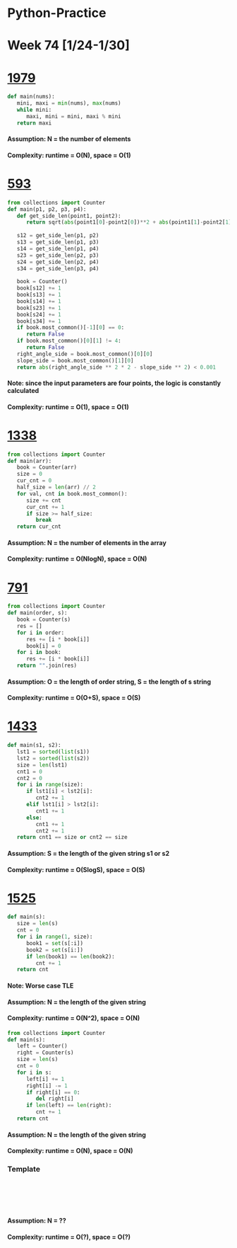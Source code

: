 # Python-Practice

# Week 74 [1/24-1/30]

# [1979](https://leetcode.com/problems/find-greatest-common-divisor-of-array/)
```python
def main(nums):
   mini, maxi = min(nums), max(nums)
   while mini:
      maxi, mini = mini, maxi % mini
   return maxi
```
#### Assumption: N = the number of elements
#### Complexity: runtime = O(N), space = O(1)

# [593](https://leetcode.com/problems/valid-square/)
```python
from collections import Counter
def main(p1, p2, p3, p4):
   def get_side_len(point1, point2):
      return sqrt(abs(point1[0]-point2[0])**2 + abs(point1[1]-point2[1])**2)
   
   s12 = get_side_len(p1, p2)
   s13 = get_side_len(p1, p3)
   s14 = get_side_len(p1, p4)
   s23 = get_side_len(p2, p3)
   s24 = get_side_len(p2, p4)
   s34 = get_side_len(p3, p4)
   
   book = Counter()
   book[s12] += 1
   book[s13] += 1
   book[s14] += 1
   book[s23] += 1
   book[s24] += 1
   book[s34] += 1
   if book.most_common()[-1][0] == 0:
      return False
   if book.most_common()[0][1] != 4:
      return False
   right_angle_side = book.most_common()[0][0]
   slope_side = book.most_common()[1][0]
   return abs(right_angle_side ** 2 * 2 - slope_side ** 2) < 0.001       
```
#### Note: since the input parameters are four points, the logic is constantly calculated
#### Complexity: runtime = O(1), space = O(1)

# [1338](https://leetcode.com/problems/reduce-array-size-to-the-half/)
```python
from collections import Counter
def main(arr):
   book = Counter(arr)
   size = 0
   cur_cnt = 0
   half_size = len(arr) // 2
   for val, cnt in book.most_common():
      size += cnt
      cur_cnt += 1
      if size >= half_size:
         break
   return cur_cnt
```
#### Assumption: N = the number of elements in the array
#### Complexity: runtime = O(NlogN), space = O(N)

# [791](https://leetcode.com/problems/custom-sort-string/solution/)
```python
from collections import Counter
def main(order, s):
   book = Counter(s)
   res = []
   for i in order:
      res += [i * book[i]]
      book[i] = 0
   for i in book:
      res += [i * book[i]]
   return "".join(res)
```
#### Assumption: O = the length of order string, S = the length of s string
#### Complexity: runtime = O(O+S), space = O(S)

# [1433](https://leetcode.com/problems/check-if-a-string-can-break-another-string/)
```python
def main(s1, s2):
   lst1 = sorted(list(s1))
   lst2 = sorted(list(s2))
   size = len(lst1)
   cnt1 = 0
   cnt2 = 0
   for i in range(size):
      if lst1[i] < lst2[i]:
         cnt2 += 1
      elif lst1[i] > lst2[i]:
         cnt1 += 1
      else:
         cnt1 += 1
         cnt2 += 1
   return cnt1 == size or cnt2 == size
```
#### Assumption: S = the length of the given string s1 or s2
#### Complexity: runtime = O(SlogS), space = O(S)

# [1525](https://leetcode.com/problems/number-of-good-ways-to-split-a-string/)
```python
def main(s):
   size = len(s)
   cnt = 0
   for i in range(1, size):
      book1 = set(s[:i])
      book2 = set(s[i:])
      if len(book1) == len(book2):
         cnt += 1
   return cnt
```
#### Note: Worse case TLE
#### Assumption: N = the length of the given string
#### Complexity: runtime = O(N^2), space = O(N)
```python
from collections import Counter
def main(s):
   left = Counter()
   right = Counter(s)
   size = len(s)
   cnt = 0
   for i in s:
      left[i] += 1
      right[i] -= 1
      if right[i] == 0:
         del right[i]
      if len(left) == len(right):
         cnt += 1
   return cnt
```
#### Assumption: N = the length of the given string
#### Complexity: runtime = O(N), space = O(N)

### Template
# []()
```sql
```

# []()
```python
```
#### Assumption: N = ??
#### Complexity: runtime = O(?), space = O(?)
